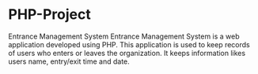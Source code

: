 # PHP-Project
Entrance Management System
Entrance Management System is a web application developed using PHP.
This application is used to keep records of users who enters or leaves the organization. 
It keeps information likes users name, entry/exit time and date.
